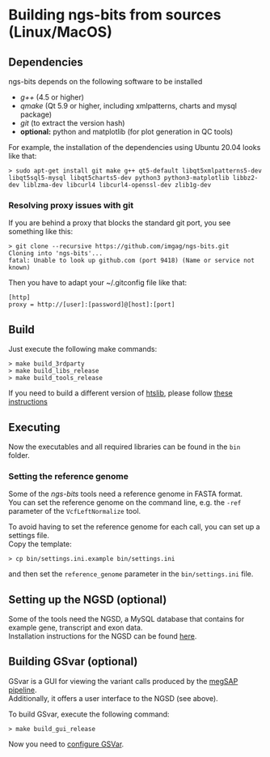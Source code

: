 
# Building ngs-bits from sources (Linux/MacOS)

## Dependencies

ngs-bits depends on the following software to be installed

* _g++_ (4.5 or higher)
* _qmake_ (Qt 5.9 or higher, including xmlpatterns, charts and mysql package)
* _git_ (to extract the version hash)
* __optional:__ python and matplotlib (for plot generation in QC tools)

For example, the installation of the dependencies using Ubuntu 20.04 looks like that:

	> sudo apt-get install git make g++ qt5-default libqt5xmlpatterns5-dev libqt5sql5-mysql libqt5charts5-dev python3 python3-matplotlib libbz2-dev liblzma-dev libcurl4 libcurl4-openssl-dev zlib1g-dev
    
### Resolving proxy issues with git

If you are behind a proxy that blocks the standard git port, you see something like this:

    > git clone --recursive https://github.com/imgag/ngs-bits.git
    Cloning into 'ngs-bits'...
    fatal: Unable to look up github.com (port 9418) (Name or service not known)

Then you have to adapt your ~/.gitconfig file like that:

    [http]
    proxy = http://[user]:[password]@[host]:[port]


## Build

Just execute the following make commands:

    > make build_3rdparty
	> make build_libs_release
	> make build_tools_release

If you need to build a different version of [htslib](https://github.com/samtools/htslib), please follow [these instructions](build_htslib.md#linux_mac)

## Executing

Now the executables and all required libraries can be found in the `bin` folder.


### Setting the reference genome

Some of the *ngs-bits* tools need a reference genome in FASTA format.  
You can set the reference genome on the command line, e.g. the `-ref` parameter of the `VcfLeftNormalize` tool.

To avoid having to set the reference genome for each call, you can set up a settings file.  
Copy the template:

	> cp bin/settings.ini.example bin/settings.ini

and then set the `reference_genome` parameter in the `bin/settings.ini` file.  

## Setting up the NGSD (optional)

Some of the tools need the NGSD, a MySQL database that contains for example gene, transcript and exon data.  
Installation instructions for the NGSD can be found [here](install_ngsd.md).


## Building GSvar (optional)

GSvar is a GUI for viewing the variant calls produced by the [megSAP pipeline](https://github.com/imgag/megSAP).  
Additionally, it offers a  user interface to the NGSD (see above).

To build GSvar, execute the following command:

    > make build_gui_release

Now you need to [configure GSVar](GSvar/configuration.md).
